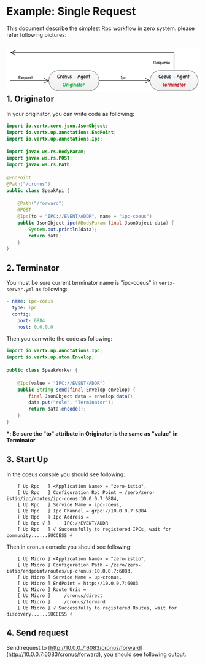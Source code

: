 # Example: Single Request

This document describe the simplest Rpc workflow in zero system. please refer following pictures:

## ![](/doc/image/exp1-rpc.png)1. Originator

In your originator, you can write code as following:

```java
import io.vertx.core.json.JsonObject;
import io.vertx.up.annotations.EndPoint;
import io.vertx.up.annotations.Ipc;

import javax.ws.rs.BodyParam;
import javax.ws.rs.POST;
import javax.ws.rs.Path;

@EndPoint
@Path("/cronus")
public class SpeakApi {

    @Path("/forward")
    @POST
    @Ipc(to = "IPC://EVENT/ADDR", name = "ipc-coeus")
    public JsonObject ipc(@BodyParam final JsonObject data) {
        System.out.println(data);
        return data;
    }
}
```

## 2. Terminator

You must be sure current terminator name is "ipc-coeus" in `vertx-server.yml` as following:

```yaml
- name: ipc-coeus
  type: ipc
  config:
    port: 6884
    host: 0.0.0.0
```

Then you can write the code as following:

```java
import io.vertx.up.annotations.Ipc;
import io.vertx.up.atom.Envelop;

public class SpeakWorker {

    @Ipc(value = "IPC://EVENT/ADDR")
    public String send(final Envelop envelop) {
        final JsonObject data = envelop.data();
        data.put("role", "Terminator");
        return data.encode();
    }
}
```

**\*: Be sure the "to" attribute in Originator is the same as "value" in Terminator**

## 3. Start Up

In the coeus console you should see following:

```
    [ Up Rpc   ] <Application Name> = "zero-istio",
    [ Up Rpc   ] Configuration Rpc Point = /zero/zero-istio/ipc/routes/ipc-coeus:10.0.0.7:6884, 
    [ Up Rpc   ] Service Name = ipc-coeus,
    [ Up Rpc   ] Ipc Channel = grpc://10.0.0.7:6884
    [ Up Rpc   ] Ipc Address = 
    [ Up Rpc √ ]     IPC://EVENT/ADDR
    [ Up Rpc   ] √ Successfully to registered IPCs, wait for community......SUCCESS √
```

Then in cronus console you should see following:

```
    [ Up Micro ] <Application Name> = "zero-istio",
    [ Up Micro ] Configuration Path = /zero/zero-istio/endpoint/routes/up-cronus:10.0.0.7:6083, 
    [ Up Micro ] Service Name = up-cronus,
    [ Up Micro ] EndPoint = http://10.0.0.7:6083
    [ Up Micro ] Route Uris = 
    [ Up Micro ]     /cronus/direct
    [ Up Micro ]     /cronus/forward
    [ Up Micro ] √ Successfully to registered Routes, wait for discovery......SUCCESS √
```

## 4. Send request

Send request to [http://10.0.0.7:6083/cronus/forward](http://10.0.0.7:6083/cronus/forward), you should see following output.

